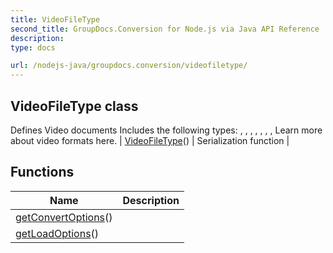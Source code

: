 ```yaml
---
title: VideoFileType
second_title: GroupDocs.Conversion for Node.js via Java API Reference
description: 
type: docs

url: /nodejs-java/groupdocs.conversion/videofiletype/
---
```


## VideoFileType class
Defines Video documents
 Includes the following types:
 ,
 ,
 ,
 ,
 ,
 ,
 ,
 Learn more about video formats here.
| [VideoFileType](videofiletype)() | Serialization function |

## Functions

| Name | Description |
| --- | --- |
| [getConvertOptions](getconvertoptions)() |  |
| [getLoadOptions](getloadoptions)() |  |
